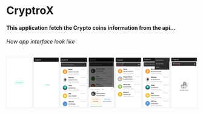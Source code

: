 # CryptroX
 
#### This application fetch the Crypto coins information from the api...

###### How app interface look like  

![](https://github.com/Abhishek4uh/CryptroX/blob/master/Cryptos%402x.png)
